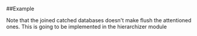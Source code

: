 
<!---
FrozenIsBool True
-->

##Example

Note that the joined catched databases doesn't make flush the attentioned ones.
This is going to be implemented in the hierarchizer module